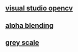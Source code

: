 ## [visual studio opencv ](doc/opencv_visual_studio/opencv_in_vs)

## [alpha blending ](doc\change_pix\change_pix )

## [grey scale ](doc\greyScale\grey)

